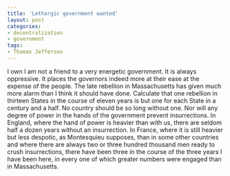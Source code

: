 ```yaml
---
title: 'Lethargic government wanted'
layout: post
categories:
- decentralization
- government
tags:
- Thomas Jefferson
---
```


I own I am not a friend to a very energetic government. It is always oppressive. It places the governors indeed more at their ease at the expense of the people. The late rebellion in Massachusetts has given much more alarm than I think it should have done. Calculate that one rebellion in thirteen States in the course of eleven years is but one for each State in a century and a half. No country should be so long without one. Nor will any degree of power in the hands of the government prevent insurrections. In England, where the hand of power is heavier than with us, there are seldom half a dozen years without an insurrection. In France, where it is still heavier but less despotic, as Montesquieu supposes, than in some other countries and where there are always two or three hundred thousand men ready to crush insurrections, there have been three in the course of the three years I have been here, in every one of which greater numbers were engaged than in Massachusetts.